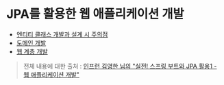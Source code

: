 # JPA를 활용한 웹 애플리케이션 개발

- [엔티티 클래스 개발과 설계 시 주의점](https://github.com/genesis12345678/TIL/blob/main/Spring/jpa/use_1/entity/Design.md#%EC%84%A4%EA%B3%84)
- [도메인 개발](https://github.com/genesis12345678/TIL/blob/main/Spring/jpa/use_1/domain/Domain.md#%EB%8F%84%EB%A9%94%EC%9D%B8-%EA%B0%9C%EB%B0%9C)
- [웹 계층 개발](https://github.com/genesis12345678/TIL/blob/main/Spring/jpa/use_1/web/Web.md#%EC%9B%B9-%EA%B3%84%EC%B8%B5-%EA%B0%9C%EB%B0%9C)

> 전체 내용에 대한 출처 : [인프런 김영한 님의 "실전! 스프링 부트와 JPA 활용1 - 웹 애플리케이션 개발"](https://www.inflearn.com/course/%EC%8A%A4%ED%94%84%EB%A7%81%EB%B6%80%ED%8A%B8-JPA-%ED%99%9C%EC%9A%A9-1/dashboard)
